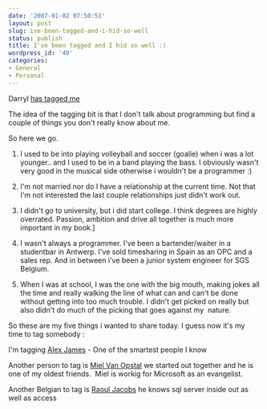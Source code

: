 ```yaml
---
date: '2007-01-02 07:50:51'
layout: post
slug: ive-been-tagged-and-i-hid-so-well
status: publish
title: I've been tagged and I hid so well :)
wordpress_id: '40'
categories:
- General
- Personal
---
```


Darryl [has tagged me](http://www.geekzone.co.nz/darrylb/1955)

The idea of the tagging bit is that I don't talk about programming but find a couple of things you don't really know about me.

So here we go.

1) I used to be into playing volleyball and soccer (goalie) when i was a lot younger.. and I used to be in a band playing the bass. I obviously wasn't very good in the musical side otherwise i wouldn't be a programmer :)

2) I'm not married nor do I have a relationship at the current time. Not that I'm not interested the last couple relationships just didn't work out.

3) I didn't go to university, but i did start college. I think degrees are highly overrated. Passion, ambition and drive all together is much more important in my book.]

4) I wasn't always a programmer. I've been a bartender/waiter in a studentbar in Antwerp. I've sold timesharing in Spain as an OPC and a sales rep. And in between i've been a junior system engineer for SGS Belgium.

5) When I was at school, I was the one with the big mouth, making jokes all the time and really walking the line of what can and can't be done without getting into too much trouble. I didn't get picked on really but also didn't do much of the picking that goes against my  nature.

So these are my five things i wanted to share today. I guess now it's my time to tag somebody :  


I'm tagging [Alex James](http://www.base4.net//blog.aspx) - One of the smartest people I know

Another person to tag is [Miel Van Opstal](http://www.micromiel.com/) we started out together and he is one of my oldest friends.  Miel is workig for Microsoft as an evangelist.

Another Belgian to tag is [Raoul Jacobs](http://datafreakz.blogspot.com) he knows sql server inside out as well as access
